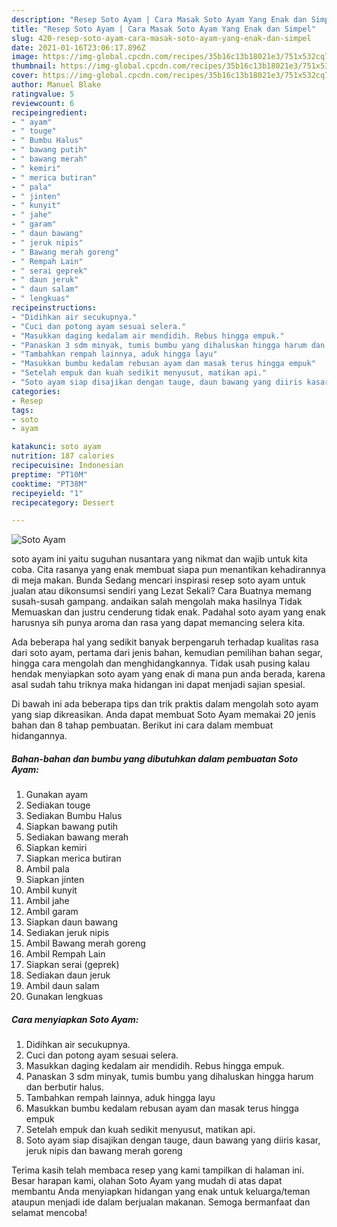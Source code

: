 ```yaml
---
description: "Resep Soto Ayam | Cara Masak Soto Ayam Yang Enak dan Simpel"
title: "Resep Soto Ayam | Cara Masak Soto Ayam Yang Enak dan Simpel"
slug: 420-resep-soto-ayam-cara-masak-soto-ayam-yang-enak-dan-simpel
date: 2021-01-16T23:06:17.896Z
image: https://img-global.cpcdn.com/recipes/35b16c13b18021e3/751x532cq70/soto-ayam-foto-resep-utama.jpg
thumbnail: https://img-global.cpcdn.com/recipes/35b16c13b18021e3/751x532cq70/soto-ayam-foto-resep-utama.jpg
cover: https://img-global.cpcdn.com/recipes/35b16c13b18021e3/751x532cq70/soto-ayam-foto-resep-utama.jpg
author: Manuel Blake
ratingvalue: 5
reviewcount: 6
recipeingredient:
- " ayam"
- " touge"
- " Bumbu Halus"
- " bawang putih"
- " bawang merah"
- " kemiri"
- " merica butiran"
- " pala"
- " jinten"
- " kunyit"
- " jahe"
- " garam"
- " daun bawang"
- " jeruk nipis"
- " Bawang merah goreng"
- " Rempah Lain"
- " serai geprek"
- " daun jeruk"
- " daun salam"
- " lengkuas"
recipeinstructions:
- "Didihkan air secukupnya."
- "Cuci dan potong ayam sesuai selera."
- "Masukkan daging kedalam air mendidih. Rebus hingga empuk."
- "Panaskan 3 sdm minyak, tumis bumbu yang dihaluskan hingga harum dan berbutir halus."
- "Tambahkan rempah lainnya, aduk hingga layu"
- "Masukkan bumbu kedalam rebusan ayam dan masak terus hingga empuk"
- "Setelah empuk dan kuah sedikit menyusut, matikan api."
- "Soto ayam siap disajikan dengan tauge, daun bawang yang diiris kasar, jeruk nipis dan bawang merah goreng"
categories:
- Resep
tags:
- soto
- ayam

katakunci: soto ayam 
nutrition: 187 calories
recipecuisine: Indonesian
preptime: "PT10M"
cooktime: "PT38M"
recipeyield: "1"
recipecategory: Dessert

---
```



![Soto Ayam](https://img-global.cpcdn.com/recipes/35b16c13b18021e3/751x532cq70/soto-ayam-foto-resep-utama.jpg)


soto ayam ini yaitu suguhan nusantara yang nikmat dan wajib untuk kita coba. Cita rasanya yang enak membuat siapa pun menantikan kehadirannya di meja makan.
Bunda Sedang mencari inspirasi resep soto ayam untuk jualan atau dikonsumsi sendiri yang Lezat Sekali? Cara Buatnya memang susah-susah gampang. andaikan salah mengolah maka hasilnya Tidak Memuaskan dan justru cenderung tidak enak. Padahal soto ayam yang enak harusnya sih punya aroma dan rasa yang dapat memancing selera kita.

Ada beberapa hal yang sedikit banyak berpengaruh terhadap kualitas rasa dari soto ayam, pertama dari jenis bahan, kemudian pemilihan bahan segar, hingga cara mengolah dan menghidangkannya. Tidak usah pusing kalau hendak menyiapkan soto ayam yang enak di mana pun anda berada, karena asal sudah tahu triknya maka hidangan ini dapat menjadi sajian spesial.




Di bawah ini ada beberapa tips dan trik praktis dalam mengolah soto ayam yang siap dikreasikan. Anda dapat membuat Soto Ayam memakai 20 jenis bahan dan 8 tahap pembuatan. Berikut ini cara dalam membuat hidangannya.

<!--inarticleads1-->

##### Bahan-bahan dan bumbu yang dibutuhkan dalam pembuatan Soto Ayam:

1. Gunakan  ayam
1. Sediakan  touge
1. Sediakan  Bumbu Halus
1. Siapkan  bawang putih
1. Sediakan  bawang merah
1. Siapkan  kemiri
1. Siapkan  merica butiran
1. Ambil  pala
1. Siapkan  jinten
1. Ambil  kunyit
1. Ambil  jahe
1. Ambil  garam
1. Siapkan  daun bawang
1. Sediakan  jeruk nipis
1. Ambil  Bawang merah goreng
1. Ambil  Rempah Lain
1. Siapkan  serai (geprek)
1. Sediakan  daun jeruk
1. Ambil  daun salam
1. Gunakan  lengkuas




<!--inarticleads2-->

##### Cara menyiapkan Soto Ayam:

1. Didihkan air secukupnya.
1. Cuci dan potong ayam sesuai selera.
1. Masukkan daging kedalam air mendidih. Rebus hingga empuk.
1. Panaskan 3 sdm minyak, tumis bumbu yang dihaluskan hingga harum dan berbutir halus.
1. Tambahkan rempah lainnya, aduk hingga layu
1. Masukkan bumbu kedalam rebusan ayam dan masak terus hingga empuk
1. Setelah empuk dan kuah sedikit menyusut, matikan api.
1. Soto ayam siap disajikan dengan tauge, daun bawang yang diiris kasar, jeruk nipis dan bawang merah goreng




Terima kasih telah membaca resep yang kami tampilkan di halaman ini. Besar harapan kami, olahan Soto Ayam yang mudah di atas dapat membantu Anda menyiapkan hidangan yang enak untuk keluarga/teman ataupun menjadi ide dalam berjualan makanan. Semoga bermanfaat dan selamat mencoba!
